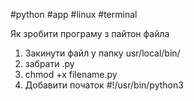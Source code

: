 #python #app #linux #terminal

Як зробити програму з пайтон файла

1. Закинути файл у папку usr/local/bin/
2. забрати .py
3. chmod +x filename.py
4. Добавити початок #!/usr/bin/python3


